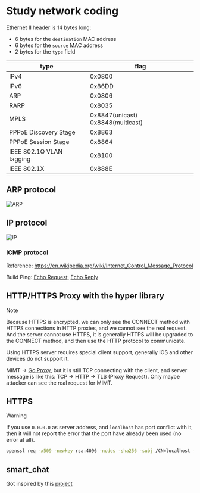 # Study network coding

Ethernet II header is 14 bytes long:

* 6 bytes for the `destination` MAC address
* 6 bytes for the `source` MAC address
* 2 bytes for the `type` field

| type | flag |
| ---- | ---- |
| IPv4 | 0x0800|
| IPv6 | 0x86DD|
| ARP | 0x0806|
| RARP | 0x8035|
| MPLS | 0x8847(unicast) 0x8848(multicast)|
| PPPoE Discovery Stage | 0x8863|
| PPPoE Session Stage | 0x8864|
| IEEE 802.1Q VLAN tagging | 0x8100|
| IEEE 802.1X | 0x888E|

## ARP protocol

![ARP](./utils/arp.png)

## IP protocol

![IP](./utils/ip.png)

### ICMP protocol

Reference: <https://en.wikipedia.org/wiki/Internet_Control_Message_Protocol>

Build Ping: [Echo Request](https://en.wikipedia.org/wiki/Ping_(networking_utility)#Echo_request), [Echo Reply](https://en.wikipedia.org/wiki/Ping_(networking_utility)#Echo_reply)

## HTTP/HTTPS Proxy with the hyper library

> [!NOTE]
> Because HTTPS is encrypted, we can only see the CONNECT method with HTTPS connections in HTTP proxies, and we cannot see the real request. And the server cannot use HTTPS, it is generally HTTPS will be upgraded to the CONNECT method, and then use the HTTP protocol to communicate.

Using HTTPS server requires special client support, generally IOS and other devices do not support it.

MIMT -> [Go Proxy](./mitm/main.go), but it is still TCP connecting with the client, and server message is like this: TCP -> HTTP -> TLS (Proxy Request). Only maybe attacker can see the real request for MIMT.

## HTTPS

> [!WARNING]
> If you use `0.0.0.0` as server address, and `localhost` has port conflict with it, then it will not report the error that the port have already been used (no error at all).

```bash
openssl req -x509 -newkey rsa:4096 -nodes -sha256 -subj /CN=localhost -keyout ssl/private.pem -out ssl/cert.pem 
```

## smart_chat

Got inspired by this [project](https://github.com/antirez/smallchat)
